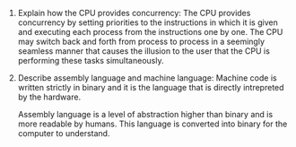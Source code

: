 <!-- Answers to the Short Answer Essay Questions go here -->

1. Explain how the CPU provides concurrency:
    The CPU provides concurrency by setting priorities to the instructions in which it is given and executing each process from the instructions one by one. The CPU may switch back and forth from process to process in a seemingly seamless manner that causes the illusion to the user that the CPU is performing these tasks simultaneously.


2. Describe assembly language and machine language:
    Machine code is written strictly in binary and it is the language that is directly intrepreted by the hardware.

    Assembly language is a level of abstraction higher than binary and is more readable by humans. This language is converted into binary for the computer to understand.

